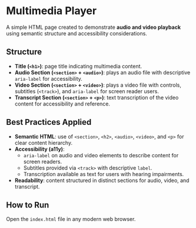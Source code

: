 # Multimedia Player

A simple HTML page created to demonstrate **audio and video playback** using semantic structure and accessibility considerations.

## Structure

- **Title (`<h1>`)**: page title indicating multimedia content.
- **Audio Section (`<section>` + `<audio>`)**: plays an audio file with descriptive `aria-label` for accessibility.
- **Video Section (`<section>` + `<video>`)**: plays a video file with controls, subtitles (`<track>`), and `aria-label` for screen reader users.
- **Transcript Section (`<section>` + `<p>`)**: text transcription of the video content for accessibility and reference.

## Best Practices Applied

- **Semantic HTML**: use of `<section>`, `<h2>`, `<audio>`, `<video>`, and `<p>` for clear content hierarchy.
- **Accessibility (a11y)**:
  - `aria-label` on audio and video elements to describe content for screen readers.
  - Subtitles provided via `<track>` with descriptive `label`.
  - Transcription available as text for users with hearing impairments.
- **Readability**: content structured in distinct sections for audio, video, and transcript.

## How to Run

Open the `index.html` file in any modern web browser.
